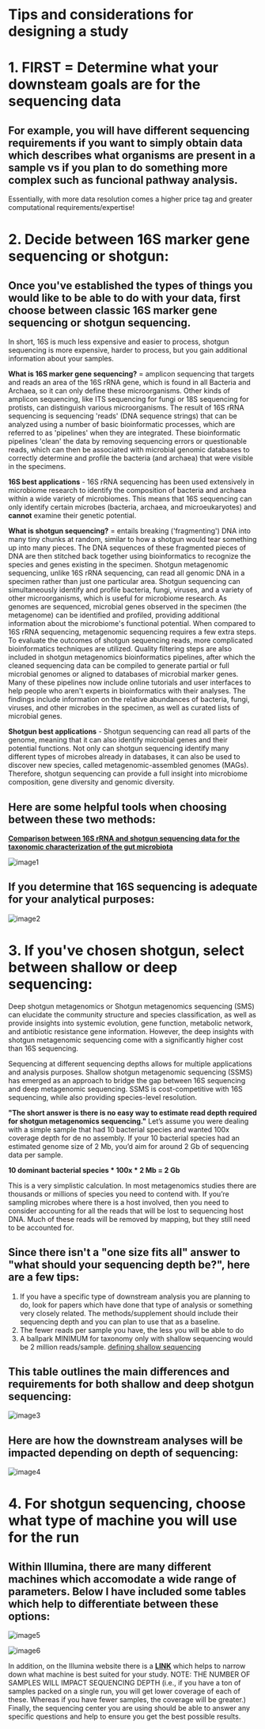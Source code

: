# **Tips and considerations for designing a study** 

# 1. FIRST = Determine what your downsteam goals are for the sequencing data
## For example, you will have different sequencing requirements if you want to simply obtain data which describes what organisms are present in a sample vs if you plan to do something more complex such as funcional pathway analysis. 
Essentially, with more data resolution comes a higher price tag and greater computational requirements/expertise!


# 2. Decide between 16S marker gene sequencing or shotgun:
## Once you've established the types of things you would like to be able to do with your data, first choose between classic 16S marker gene sequencing or shotgun sequencing. 

In short, 16S is much less expensive and easier to process, shotgun sequencing is more expensive, harder to process, but you gain additional information about your samples. 

**What is 16S marker gene sequencing?** = amplicon sequencing that targets and reads an area of the 16S rRNA gene, which is found in all Bacteria and Archaea, so it can only define these microorganisms. Other kinds of amplicon sequencing, like ITS sequencing for fungi or 18S sequencing for protists, can distinguish various microorganisms. The result of 16S rRNA sequencing is sequencing 'reads' (DNA sequence strings) that can be analyzed using a number of basic bioinformatic processes, which are referred to as 'pipelines' when they are integrated. These bioinformatic pipelines 'clean' the data by removing sequencing errors or questionable reads, which can then be associated with microbial genomic databases to correctly determine and profile the bacteria (and archaea) that were visible in the specimens.

**16S best applications** - 16S rRNA sequencing has been used extensively in microbiome research to identify the composition of bacteria and archaea within a wide variety of microbiomes. This means that 16S sequencing can only identify certain microbes (bacteria, archaea, and microeukaryotes) and **cannot** examine their genetic potential.


**What is shotgun sequencing?** = entails breaking ('fragmenting') DNA into many tiny chunks at random, similar to how a shotgun would tear something up into many pieces. The DNA sequences of these fragmented pieces of DNA are then stitched back together using bioinformatics to recognize the species and genes existing in the specimen. Shotgun metagenomic sequencing, unlike 16S rRNA sequencing, can read all genomic DNA in a specimen rather than just one particular area. Shotgun sequencing can simultaneously identify and profile bacteria, fungi, viruses, and a variety of other microorganisms, which is useful for microbiome research. As genomes are sequenced, microbial genes observed in the specimen (the metagenome) can be identified and profiled, providing additional information about the microbiome's functional potential. When compared to 16S rRNA sequencing, metagenomic sequencing requires a few extra steps. To evaluate the outcomes of shotgun sequencing reads, more complicated bioinformatics techniques are utilized. Quality filtering steps are also included in shotgun metagenomics bioinformatics pipelines, after which the cleaned sequencing data can be compiled to generate partial or full microbial genomes or aligned to databases of microbial marker genes. Many of these pipelines now include online tutorials and user interfaces to help people who aren't experts in bioinformatics with their analyses. The findings include information on the relative abundances of bacteria, fungi, viruses, and other microbes in the specimen, as well as curated lists of microbial genes.

**Shotgun best applications** - Shotgun sequencing can read all parts of the genome, meaning that it can also identify microbial genes and their potential functions. Not only can shotgun sequencing identify many different types of microbes already in databases, it can also be used to discover new species, called metagenomic-assembled genomes (MAGs). Therefore, shotgun sequencing can provide a full insight into microbiome composition, gene diversity and genomic diversity.

## Here are some helpful tools when choosing between these two methods:
[**Comparison between 16S rRNA and shotgun sequencing data for the taxonomic characterization of the gut microbiota**](https://www.nature.com/articles/s41598-021-82726-y)


![image1](images/metaGvs16s.png)


## If you determine that 16S sequencing is adequate for your analytical purposes: 
![image2](images/methods16s.png)


# 3. If you've chosen shotgun, select between shallow or deep sequencing: 
Deep shotgun metagenomics or Shotgun metagenomics sequencing (SMS) can elucidate the community structure and species classification, as well as provide insights into systemic evolution, gene function, metabolic network, and antibiotic resistance gene information. However, the deep insights with shotgun metagenomic sequencing come with a significantly higher cost than 16S sequencing. 

Sequencing at different sequencing depths allows for multiple applications and analysis purposes. Shallow shotgun metagenomic sequencing (SSMS) has emerged as an approach to bridge the gap between 16S sequencing and deep metagenomic sequencing. SSMS is cost-competitive with 16S sequencing, while also providing species-level resolution.


**"The short answer is there is no easy way to estimate read depth required for shotgun metagenomics sequencing."** Let’s assume you were dealing with a simple sample that had 10 bacterial species and wanted 100x coverage depth for de no assembly. If your 10 bacterial species had an estimated genome size of 2 Mb, you’d aim for around 2 Gb of sequencing data per sample.

**10 dominant bacterial species * 100x * 2 Mb = 2 Gb**

This is a very simplistic calculation. In most metagenomics studies there are thousands or millions of species you need to contend with. If you’re sampling microbes where there is a host involved, then you need to consider accounting for all the reads that will be lost to sequencing host DNA. Much of these reads will be removed by mapping, but they still need to be accounted for.

## Since there isn't a "one size fits all" answer to "what should your sequencing depth be?", here are a few tips:
1. If you have a specific type of downstream analysis you are planning to do, look for papers which have done that type of analysis or something very closely related. The methods/supplement should include their sequencing depth and you can plan to use that as a baseline. 
2. The fewer reads per sample you have, the less you will be able to do
3. A ballpark MINIMUM for taxonomy only with shallow sequencing would be 2 million reads/sample. [defining shallow sequencing](https://www.nature.com/articles/s41598-023-33489-1)


## This table outlines the main differences and requirements for both shallow and deep shotgun sequencing: 
![image3](images/shallowVSdeep.png)


## Here are how the downstream analyses will be impacted depending on depth of sequencing: 
![image4](images/analyticalComparison.png)



# 4. For shotgun sequencing, choose what type of machine you will use for the run
## Within Illumina, there are many different machines which accomodate a wide range of parameters. Below I have included some tables which help to differentiate between these options: 

![image5](images/illumina.png)

![image6](images/illumina2.png)


In addition, on the Illumina website there is a [**LINK**](https://www.illumina.com/systems/sequencing-platforms/comparison-tool.html#/) which helps to narrow down what machine is best suited for your study. NOTE: THE NUMBER OF SAMPLES WILL IMPACT SEQUENCING DEPTH (i.e., if you have a ton of samples packed on a single run, you will get lower coverage of each of these. Whereas if you have fewer samples, the coverage will be greater.) Finally, the sequencing center you are using should be able to answer any specific questions and help to ensure you get the best possible results. 
